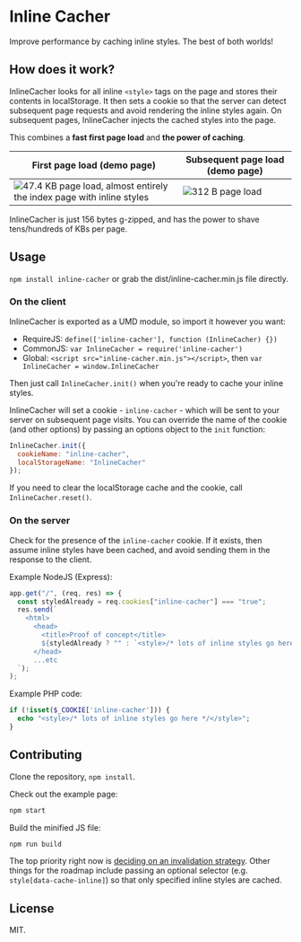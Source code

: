 # Inline Cacher

Improve performance by caching inline styles. The best of both worlds!

## How does it work?

InlineCacher looks for all inline `<style>` tags on the page and stores their contents in localStorage. It then sets a cookie so that the server can detect subsequent page requests and avoid rendering the inline styles again. On subsequent pages, InlineCacher injects the cached styles into the page.

This combines a **fast first page load** and **the power of caching**.

<!-- prettier-ignore -->
| First page load (demo page) | Subsequent page load (demo page) |
| ----------------------------| -------------------------------- |
|![47.4 KB page load, almost entirely the index page with inline styles](https://user-images.githubusercontent.com/5111927/58512058-104aef00-8194-11e9-99eb-a1ba17001eec.png)|![312 B page load](https://user-images.githubusercontent.com/5111927/58512057-0fb25880-8194-11e9-9477-2de06c5fc793.png)|

InlineCacher is just 156 bytes g-zipped, and has the power to shave tens/hundreds of KBs per page.

## Usage

`npm install inline-cacher` or grab the dist/inline-cacher.min.js file directly.

### On the client

InlineCacher is exported as a UMD module, so import it however you want:

- RequireJS: `define(['inline-cacher'], function (InlineCacher) {})`
- CommonJS: `var InlineCacher = require('inline-cacher')`
- Global: `<script src="inline-cacher.min.js"></script>`, then `var InlineCacher = window.InlineCacher`

Then just call `InlineCacher.init()` when you're ready to cache your inline styles.

InlineCacher will set a cookie - `inline-cacher` - which will be sent to your server on subsequent page visits. You can override the name of the cookie (and other options) by passing an options object to the `init` function:

```js
InlineCacher.init({
  cookieName: "inline-cacher",
  localStorageName: "InlineCacher"
});
```

If you need to clear the localStorage cache and the cookie, call `InlineCacher.reset()`.

### On the server

Check for the presence of the `inline-cacher` cookie. If it exists, then assume inline styles have been cached, and avoid sending them in the response to the client.

Example NodeJS (Express):

```js
app.get("/", (req, res) => {
  const styledAlready = req.cookies["inline-cacher"] === "true";
  res.send(`
    <html>
      <head>
        <title>Proof of concept</title>
        ${styledAlready ? "" : `<style>/* lots of inline styles go here */</style>`}
      </head>
      ...etc
  `);
);
```

Example PHP code:

```php
if (!isset($_COOKIE['inline-cacher'])) {
  echo "<style>/* lots of inline styles go here */</style>";
}
```

## Contributing

Clone the repository, `npm install`.

Check out the example page:

```sh
npm start
```

Build the minified JS file:

```sh
npm run build
```

The top priority right now is [deciding on an invalidation strategy](https://github.com/ChrisBAshton/inline-cacher/issues/1). Other things for the roadmap include passing an optional selector (e.g. `style[data-cache-inline]`) so that only specified inline styles are cached.

## License

MIT.
